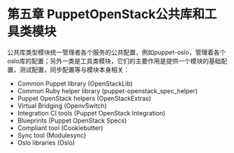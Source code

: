 # 第五章  PuppetOpenStack公共库和工具类模块


公共库类型模块统一管理者各个服务的公共配置，例如puppet-oslo，管理着各个oslo库的配置；另外一类是工具类模块，它们的主要作用是提供一个模块的基础配置，测试配置，同步配置等与模块本身相关：

* Common Puppet library (OpenStackLib)
* Common Ruby helper library (puppet-openstack_spec_helper)
* Puppet OpenStack helpers (OpenStackExtras)
* Virtual Bridging (OpenvSwitch)
* Integration CI tools (Puppet OpenStack Integration)
* Blueprints (Puppet OpenStack Specs)
* Compliant tool (Cookiebutter)
* Sync tool (Modulesync)
* Oslo libraries (Oslo)

